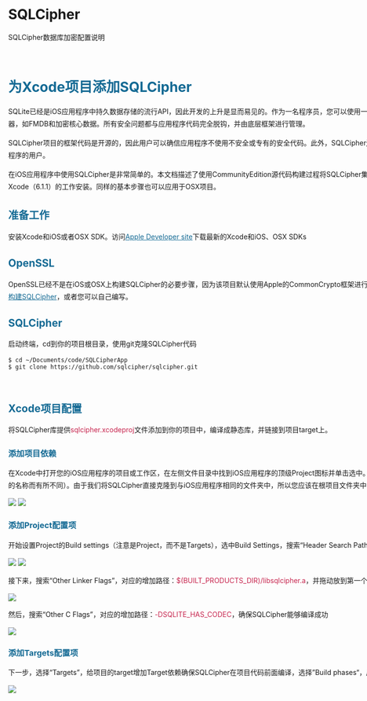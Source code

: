 # SQLCipher
SQLCipher数据库加密配置说明

<!DOCTYPE html>
<html>
<body>
<div style="width: 1200px;">
	<br>
	<h1 style="color: #146a94;">为Xcode项目添加SQLCipher</h1>
	<p style="line-height: 25px;">SQLite已经是iOS应用程序中持久数据存储的流行API，因此开发的上升是显而易见的。作为一名程序员，您可以使用一个稳定的，经过充分记录的API，它可以在Objective-C中提供许多好的包装器，如FMDB和加密核心数据。所有安全问题都与应用程序代码完全脱钩，并由底层框架进行管理。
	<p style="line-height: 25px;">SQLCipher项目的框架代码是开源的，因此用户可以确信应用程序不使用不安全或专有的安全代码。此外，SQLCipher还可以在Android，Linux，OSX和Windows上编译，用于开发跨平台应用程序的用户。</p>
	<p style="line-height: 25px;">在iOS应用程序中使用SQLCipher是非常简单的。本文档描述了使用CommunityEdition源代码构建过程将SQLCipher集成到现有的iOS项目中。本教程假定您熟悉基本的iOS应用程序开发和Xcode（6.1.1）的工作安装。同样的基本步骤也可以应用于OSX项目。</p>
	<h2 style="color: #146a94;">准备工作</h2>
	<p style="line-height: 25px;">安装Xcode和iOS或者OSX SDK。访问<a style="color: #146a94;" href="https://developer.apple.com/xcode/">Apple Developer site</a>下载最新的Xcode和iOS、OSX SDKs</p>
	<h2 style="color: #146a94;">OpenSSL</h2>
	<p style="line-height: 25px;">OpenSSL已经不是在iOS或OSX上构建SQLCipher的必要步骤，因为该项目默认使用Apple的CommonCrypto框架进行硬件加速加密。如果您愿意，您仍然可以使用<a style="color: #146a94;" href="https://www.zetetic.net/blog/2013/6/27/sqlcipher-220-release.html">其他加密程序（如OpenSSL）构建SQLCipher</a>，或者您可以自己编写。</p>
	<h2 style="color: #146a94;">SQLCipher</h2>
	<p style="line-height: 25px;">启动终端，cd到你的项目根目录，使用git克隆SQLCipher代码</p>
	<pre><code>$ cd ~/Documents/code/SQLCipherApp
$ git clone https://github.com/sqlcipher/sqlcipher.git</code></pre>
<br>
	<h2 style="color: #146a94;">Xcode项目配置</h2>
	<p style="line-height: 25px;">将SQLCipher库提供<font color="#c7254e">sqlcipher.xcodeproj</font>文件添加到你的项目中，编译成静态库，并链接到项目target上。</p>
	<h3 style="color: #146a94;">添加项目依赖</h3>
	<p style="line-height: 25px;">在Xcode中打开您的iOS应用程序的项目或工作区，在左侧文件目录中找到iOS应用程序的顶级Project图标并单击选中。右键单击该处，然后选择<font color="#146a94">“Add Files to 'XXX'”</font>（XXX将根据您的应用程序的名称而有所不同）。由于我们将SQLCipher直接克隆到与iOS应用程序相同的文件夹中，所以您应该在根项目文件夹中看到一个<font color="#c7254e">sqlcipher</font>文件夹。打开此文件夹并选择<font color="#c7254e">sqlcipher.xcodeproj</font>:</p>
	<img src="https://github.com/jakajacky/SQLCipher/blob/master/img/add-sqlcipher-project-file.png"></img>
	<img src="https://github.com/jakajacky/SQLCipher/blob/master/img/select-sqlcipher-project-file.png"></img>
<br>
	<h3 style="color: #146a94;">添加Project配置项</h3>
	<p style="line-height: 25px;">开始设置Project的Build settings（注意是Project，而不是Targets），选中Build Settings，搜索“Header Search Paths”，对应的增加路径：<font color="#c7254e">$(PROJECT_DIR)/sqlcipher</font>:</p>
	<img src="https://github.com/jakajacky/SQLCipher/blob/master/img/tech.png"></img>
	<img src="https://github.com/jakajacky/SQLCipher/blob/master/img/sqlcipher-xcode-header-search-paths.png"></img>
	<p style="line-height: 25px;">接下来，搜索“Other Linker Flags”，对应的增加路径：<font color="#c7254e">$(BUILT_PRODUCTS_DIR)/libsqlcipher.a</font>，并拖动放到第一个位置，以确保SQLCipher是第一个被链入你的项目的静态库</p>
	<img src="https://github.com/jakajacky/SQLCipher/blob/master/img/sqlcipher-xcode-other-linker-flags.png"></img>
	<p style="line-height: 25px;">然后，搜索“Other C Flags”，对应的增加路径：<font color="#c7254e">-DSQLITE_HAS_CODEC</font>，确保SQLCipher能够编译成功</p>
	<img src="https://github.com/jakajacky/SQLCipher/blob/master/img/sqlcipher-xcode-other-c-flags.png"></img>
<br>
	<h3 style="color: #146a94;">添加Targets配置项</h3>
	<p style="line-height: 25px;">下一步，选择“Targets”，给项目的target增加Target依赖确保SQLCipher在项目代码前面编译，选择”Build phases“，展开”Target Dependencies“，点击<font color="#c7254e">+</font>在文件中选择<font color="#c7254e">sqlcipher</font>静态库：</p>
	<img src="https://github.com/jakajacky/SQLCipher/blob/master/img/sqlcipher-xcode-select-target-dependency.png"></img>

</div>
</body>
</html>
